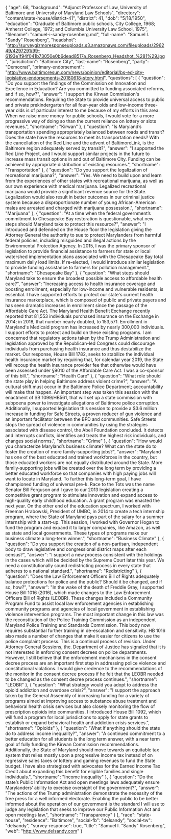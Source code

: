 {
  "age": 68,
  "background": "Adjunct Professor of Law, University of Baltimore and University of Maryland Law Schools",
  "directory": "content/state-house/district-41",
  "district": 41,
  "dob": "5/18/1950",
  "education": "Graduate of Baltimore public schools, City College, 1968; Amherst College, 1972; and Columbia University Law School, 1975",
  "filename": "samuel-i-sandy-rosenberg.md",
  "full-name": "Samuel I. \"Sandy\" Rosenberg",
  "headshot": "http://surveygizmoresponseuploads.s3.amazonaws.com/fileuploads/296249/4297291/99-6193e1f94f041b73050e0b6dead8517a_Rosenberg_Headshot_%281%29.jpg",
  "jurisdiction": "Baltimore City",
  "last-name": "Rosenberg",
  "party": "Democrat",
  "primary-endorsement": "http://www.baltimoresun.com/news/opinion/editorial/bs-ed-city-legislative-endorsements-20180618-story.html",
  "questions": [
    {
      "question": "Do you support the findings of the Commission on Innovation and Excellence in Education? Are you committed to funding associated reforms, and if so, how?",
      "answer": "I support the Kirwan Commission's recommendations. Requiring the State to provide universal access to public and private prekindergarten for all four-year olds and low-income three-year olds is of particular interest to me because of my efforts in this area.  When we raise more money for public schools, I would vote for a more progressive way of doing so than the current reliance on lottery or slots revenues.",
      "shortname": "Kirwan"
    },
    {
      "question": "Is Maryland’s transportation spending appropriately balanced between roads and transit? Does the state have the resources to meet its transportation needs? With the cancellation of the Red Line and the advent of BaltimoreLink, is the Baltimore region adequately served by transit?",
      "answer": "I supported the Red Line Project, and I would support similar projects in the future to increase mass transit options in and out of Baltimore City. Funding can be achieved by appropriate distribution of existing resources.",
      "shortname": "Transportation"
    },
    {
      "question": "Do you support the legalization of recreational marijuana?",
      "answer": "Yes. We need to build upon and learn from the experiences of other states with recreational marijuana, as well as our own experience with medical marijuana. Legalized recreational marijuana would provide a significant revenue source for the State. Legalization would also result in better outcomes in our criminal justice system because a disproportionate number of young African-American males are arrested and charged with marijuana possession.",
      "shortname": "Marijuana"
    },
    {
      "question": "At a time when the federal government’s commitment to Chesapeake Bay restoration is questionable, what new steps should Maryland take to protect this resource?",
      "answer": "I introduced and defended on the House floor the legislation giving the Attorney General the authority to sue to protect Marylanders from harmful federal policies, including misguided and illegal actions by the Environmental Protection Agency.  In 2015, I was the primary sponsor of legislation to provide financial assistance to farmers for state or local watershed implementation plans associated with the Chesapeake Bay total maximum daily load limits. If re-elected, I would introduce similar legislation to provide funding assistance to farmers for pollution management.",
      "shortname": "Chesapeake Bay"
    },
    {
      "question": "What steps should Maryland take to ensure the broadest possible access to affordable health care?",
      "answer": "Increasing access to health insurance coverage and boosting enrollment, especially for low-income and vulnerable residents, is essential. I have supported efforts to protect our state's current health insurance marketplace, which is composed of public and private payers and has seen dramatic increases in enrollment since the passage of the Affordable Care Act. The Maryland Health Benefit Exchange recently reported that 81,553 individuals purchased insurance on the Exchange in 2014; in 2018, that number nearly doubled, to 153,571. Enrollment in Maryland's Medicaid program has increased by nearly 300,000 individuals.   I support efforts to protect and build on these existing programs. I am concerned that regulatory actions taken by the Trump Administration and legislation approved by the Republican-led Congress could discourage individuals from purchasing health insurance and thus destabilize the market. Our response, House Bill 1782, seeks to stabilize the individual health insurance market by requiring that, for calendar year 2019, the State will recoup the health insurance provider fee that otherwise would have been assessed under §9010 of the Affordable Care Act. I was a co-sponsor of this bill.",
      "shortname": "Health Care"
    },
    {
      "question": "What role should the state play in helping Baltimore address violent crime?",
      "answer": "A cultural shift must occur in the Baltimore Police Department; accountability will make that happen. An important step was taken this session with the enactment of SB 1099/HB561, that will set up a state commission with subpoena power to investigate allegations of Baltimore police corruption.   Additionally, I supported legislation this session to provide a $3.6 million increase in funding for Safe Streets, a proven reducer of gun violence and an important facilitator between the BPD and communities. Safe Streets stops the spread of violence in communities by using the strategies associated with disease control, the Abell Foundation concluded.  It detects and interrupts conflicts, identifies and treats the highest risk individuals, and changes social norms.",
      "shortname": "Crime"
    },
    {
      "question": "How would you characterize Maryland’s business climate? What can the state do to foster the creation of more family-supporting jobs?",
      "answer": "Maryland has one of the best educated and trained workforces in the country, but those educated workers are not equally distributed around the State.   More family-supporting jobs will be created over the long term by providing a better educated workforce so that companies with high paying jobs will want to locate in Maryland.   To further this long-term goal, I have championed funding of  universal pre-k. Race to the Tots was the name Senator Bill Ferguson and I gave to our 2013 legislation creating a competitive grant program to stimulate innovation and expand access to high-quality early childhood education.  A grant program was enacted the next year.    On the other end of the education spectrum, I worked with Freeman Hrabowski, President of UMBC, in 2014 to create a tech internship program, where the State of Maryland pays part of the salary for a summer internship with a start-up. This session, I worked with Governor Hogan to fund the program and expand it to larger companies, like Amazon, as well as state and local governments. These types of programs make our business climate a long-term winner.",
      "shortname": "Business Climate"
    },
    {
      "question": "Do you support the creation of a non-partisan, independent body to draw legislative and congressional district maps after each census?",
      "answer": "I support a new process consistent with the holdings in the cases which will be decided by the Supreme Court later this year. We need a constitutionally sound redistricting process in every state that adheres to a national standard.",
      "shortname": "Redistricting"
    },
    {
      "question": "Does the Law Enforcement Officers Bill of Rights adequately balance protections for police and the public? Should it be changed, and if so, how?",
      "answer": "In the wake of the death of Freddie Gray, I supported House Bill 1016 (2016), which made changes to the Law Enforcement Officers Bill of Rights (LEOBR). These changes included a Community Program Fund to assist local law enforcement agencies in establishing community programs and agencies of local government in establishing violence intervention programs.  The most important change in this law was the reconstitution of the Police Training Commission as an independent Maryland Police Training and Standards Commission. This body now requires substantial further training in de-escalation and sensitivity.  HB 1016  also made a number of changes that make it easier for citizens to use the police complaint process. This is a continual process of revision.  Under Attorney General Sessions, the. Department of Justice has signaled that it is not interested in enforcing consent decrees on police departments. However, I still believe that the enforcement mechanisms in the consent decree process are an important first step in addressing police violence and constitutional violations.  I would give credence to the recommendations of the monitor in the consent decree process if he felt that the LEOBR needed to be changed as the consent decree process continues.",
      "shortname": "LEOBR"
    },
    {
      "question": "What strategy would you adopt to address the opioid addiction and overdose crisis?",
      "answer": "I support the approach taken by the General Assembly of increasing funding for a variety of programs aimed at improving access to substance abuse treatment and behavioral health crisis services but also closely monitoring the flow of prescription opioids into communities.  I introduced House Bill 1092, which  will fund a program for local jurisdictions to apply for state grants to establish or expand behavioral health and addiction crisis services.",
      "shortname": "Opioids"
    },
    {
      "question": "What if anything should the state do to address income inequality?",
      "answer": "A continued commitment to a better education for all students is the long term answer, with a near term goal of fully funding the Kirwan Commission recommendations. Additionally, the State of Maryland should move towards an equitable tax system that relies mostly upon a progressive income tax instead of on regressive sales taxes or lottery and gaming revenues to fund the State budget. I have also strategized with advocates for the Earned Income Tax Credit about expanding this benefit for eligible families and single individuals.",
      "shortname": "Income inequality"
    },
    {
      "question": "Do the state’s Public Information Act and open meetings laws adequately ensure Marylanders’ ability to exercise oversight of the government?",
      "answer": "The actions of the Trump administration demonstrate the necessity of the free press for a well informed electorate.  Enabling the public to be better informed about the operation of our government is the standard I will use to judge any legislation that seeks to improve our Public Information Act and open meetings law.",
      "shortname": "Transparency"
    }
  ],
  "race": "state-house",
  "residence": "Baltimore",
  "social-fb": "delsandy",
  "social-tw": "delsandy",
  "survey-response": true,
  "title": "Samuel I. \"Sandy\" Rosenberg",
  "web": "http://www.delsandy.com"
}
